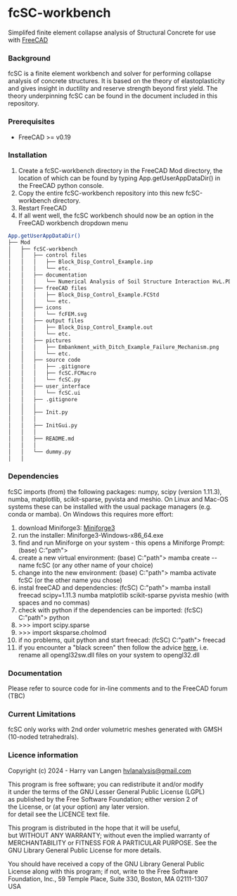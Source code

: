 # fcSC-workbench
Simplifed finite element collapse analysis of Structural Concrete for use with [FreeCAD](https://freecad.org)

### Background
fcSC is a finite element workbench and solver for performing collapse analysis of concrete structures. It is based on the theory of elastoplasticity and gives insight in ductility and reserve strength beyond first yield. The theory underpinning fcSC can be found in the document included in this repository.

### Prerequisites
* FreeCAD >= v0.19

### Installation
1. Create a fcSC-workbench directory in the FreeCAD Mod directory, the location of which can be found by typing App.getUserAppDataDir() in the FreeCAD python console.
1. Copy the entire fcSC-workbench repository into this new fcSC-workbench directory.
1. Restart FreeCAD
1. If all went well, the fcSC workbench should now be an option in the FreeCAD workbench dropdown menu

```bash
App.getUserAppDataDir()
├── Mod
│   ├── fcSC-workbench
│   │   ├── control files
│   │   │   ├── Block_Disp_Control_Example.inp
│   │   │   └── etc.
│   │   ├── documentation
│   │   │   └── Numerical Analysis of Soil Structure Interaction HvL.PDF
│   │   ├── freeCAD files
│   │   │   ├── Block_Disp_Control_Example.FCStd
│   │   │   └── etc.
│   │   ├── icons
│   │   │   └── fcFEM.svg
│   │   ├── output files
│   │   │   ├── Block_Disp_Control_Example.out
│   │   │   └── etc.
│   │   ├── pictures
│   │   │   ├── Embankment_with_Ditch_Example_Failure_Mechanism.png
│   │   │   └── etc.
│   │   ├── source code
│   │   │   ├── .gitignore
│   │   │   ├── fcSC.FCMacro
│   │   │   └── fcSC.py
│   │   ├── user_interface
│   │   │   └── fcSC.ui
│   │   ├── .gitignore
│   │   │
│   │   ├── Init.py
│   │   │
│   │   ├── InitGui.py
│   │   │
│   │   ├── README.md
│   │   │
│   │   └── dummy.py
│   │
```

### Dependencies
fcSC imports (from) the following packages: numpy, scipy (version 1.11.3), numba, matplotlib, scikit-sparse, pyvista and meshio. On Linux and Mac-OS systems these can be installed with the usual package managers (e.g. conda or mamba). On Windows this requires more effort:
1. download Miniforge3: [Miniforge3](https://github.com/conda-forge/miniforge/releases/latest/download/Miniforge3-Windows-x86_64.exe)
1. run the installer: Miniforge3-Windows-x86_64.exe
1. find and run Miniforge on your system - this opens a Miniforge Prompt: (base) C:\"path">
1. create a new virtual environment: (base) C:\"path"> mamba create --name fcSC (or any other name of your choice)
1. change into the new environment: (base) C:\"path"> mamba activate fcSC (or the other name you chose)
1. instal freeCAD and dependencies: (fcSC) C:\"path"> mamba install freecad scipy=1.11.3 numba matplotlib scikit-sparse pyvista meshio (with spaces and no commas)
1. check with python if the dependencies can be imported: (fcSC) C:\"path"> python
1. \>>> import scipy.sparse
1. \>>> import sksparse.cholmod
1. if no problems, quit python and start freecad: (fcSC) C:\"path"> freecad
1. if you encounter a "black screen" then follow the advice [here](https://forum.freecad.org/viewtopic.php?t=36087&start=40#p669458), i.e. rename all opengl32sw.dll files on your system to opengl32.dll

### Documentation
Please refer to source code for in-line comments and to the FreeCAD forum (TBC)

### Current Limitations
fcSC only works with 2nd order volumetric meshes generated with GMSH (10-noded tetrahedrals). 

### Licence information

Copyright (c) 2024 - Harry van Langen <hvlanalysis@gmail.com>  


This program is free software; you can redistribute it and/or modify  
it under the terms of the GNU Lesser General Public License (LGPL)    
as published by the Free Software Foundation; either version 2 of     
the License, or (at your option) any later version.                   
for detail see the LICENCE text file.                                 
                                                                         
This program is distributed in the hope that it will be useful,       
but WITHOUT ANY WARRANTY; without even the implied warranty of        
MERCHANTABILITY or FITNESS FOR A PARTICULAR PURPOSE.  See the         
GNU Library General Public License for more details.                  
                                                                         
You should have received a copy of the GNU Library General Public     
License along with this program; if not, write to the Free Software   
Foundation, Inc., 59 Temple Place, Suite 330, Boston, MA  02111-1307  
USA                                                                   
